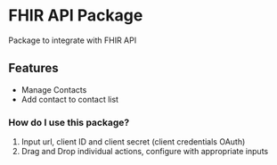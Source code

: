 # FHIR API Package
Package to integrate with FHIR API

## Features
 * Manage Contacts
 * Add contact to contact list
    
### How do I use this package?
1. Input url, client ID and client secret (client credentials OAuth)
2. Drag and Drop individual actions, configure with appropriate inputs 

